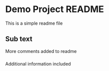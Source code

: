 # Demo Project README

This is a simple readme file

## Sub text

More comments added to readme

###

Additional information included